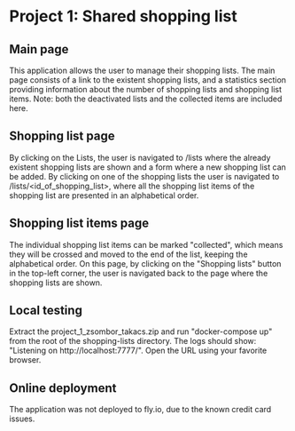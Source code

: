 # Project 1: Shared shopping list

## Main page
This application allows the user to manage their shopping lists. The main page consists of a link to the existent shopping lists, and a statistics section providing information about the number of shopping lists and shopping list items. Note: both the deactivated lists and the collected items are included here.

## Shopping list page
By clicking on the Lists, the user is navigated to /lists where the already existent shopping lists are shown and a form where a new shopping list can be added. By clicking on one of the shopping lists the user is navigated to /lists/<id_of_shopping_list>, where all the shopping list items of the shopping list are presented in an alphabetical order. 

## Shopping list items page
The individual shopping list items can be marked "collected", which means they will be crossed and moved to the end of the list, keeping the alphabetical order. On this page, by clicking on the "Shopping lists" button in the top-left corner, the user is navigated back to the page where the shopping lists are shown.

## Local testing
Extract the project_1_zsombor_takacs.zip and run "docker-compose up" from the root of the shopping-lists directory. The logs should show: "Listening on http://localhost:7777/". Open the URL using your favorite browser.

## Online deployment
The application was not deployed to fly.io, due to the known credit card issues.
